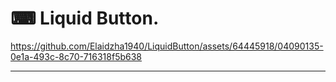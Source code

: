 ⌨ Liquid Button.
=====

https://github.com/Elaidzha1940/LiquidButton/assets/64445918/04090135-0e1a-493c-8c70-716318f5b638

-----
